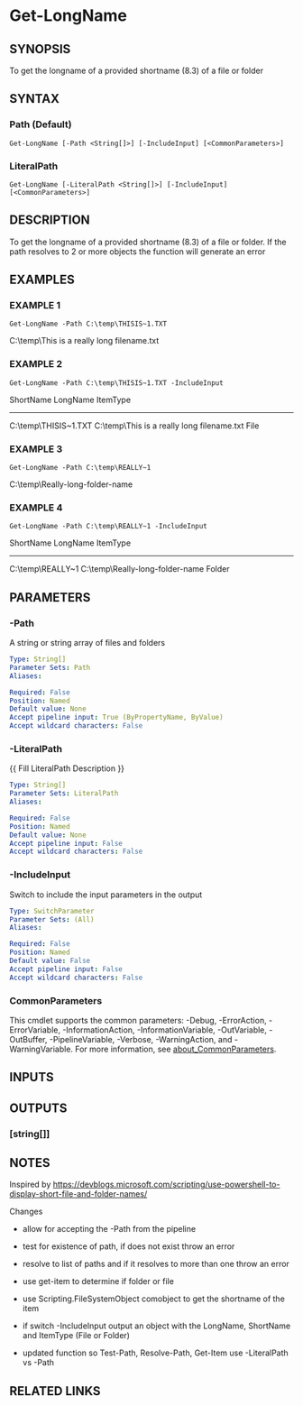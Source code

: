 ﻿---
external help file: PoshFunctions-help.xml
Module Name: poshfunctions
online version:
schema: 2.0.0
---

# Get-LongName

## SYNOPSIS
To get the longname of a provided shortname (8.3) of a file or folder

## SYNTAX

### Path (Default)
```
Get-LongName [-Path <String[]>] [-IncludeInput] [<CommonParameters>]
```

### LiteralPath
```
Get-LongName [-LiteralPath <String[]>] [-IncludeInput] [<CommonParameters>]
```

## DESCRIPTION
To get the longname of a provided shortname (8.3) of a file or folder.
If the path resolves to 2 or more objects the function will generate an error

## EXAMPLES

### EXAMPLE 1
```
Get-LongName -Path C:\temp\THISIS~1.TXT
```

C:\temp\This is a really long filename.txt

### EXAMPLE 2
```
Get-LongName -Path C:\temp\THISIS~1.TXT -IncludeInput
```

ShortName            LongName                                   ItemType
---------            --------                                   --------
C:\temp\THISIS~1.TXT C:\temp\This is a really long filename.txt File

### EXAMPLE 3
```
Get-LongName -Path C:\temp\REALLY~1
```

C:\temp\Really-long-folder-name

### EXAMPLE 4
```
Get-LongName -Path C:\temp\REALLY~1 -IncludeInput
```

ShortName        LongName                        ItemType
---------        --------                        --------
C:\temp\REALLY~1 C:\temp\Really-long-folder-name Folder

## PARAMETERS

### -Path
A string or string array of files and folders

```yaml
Type: String[]
Parameter Sets: Path
Aliases:

Required: False
Position: Named
Default value: None
Accept pipeline input: True (ByPropertyName, ByValue)
Accept wildcard characters: False
```

### -LiteralPath
{{ Fill LiteralPath Description }}

```yaml
Type: String[]
Parameter Sets: LiteralPath
Aliases:

Required: False
Position: Named
Default value: None
Accept pipeline input: False
Accept wildcard characters: False
```

### -IncludeInput
Switch to include the input parameters in the output

```yaml
Type: SwitchParameter
Parameter Sets: (All)
Aliases:

Required: False
Position: Named
Default value: False
Accept pipeline input: False
Accept wildcard characters: False
```

### CommonParameters
This cmdlet supports the common parameters: -Debug, -ErrorAction, -ErrorVariable, -InformationAction, -InformationVariable, -OutVariable, -OutBuffer, -PipelineVariable, -Verbose, -WarningAction, and -WarningVariable. For more information, see [about_CommonParameters](http://go.microsoft.com/fwlink/?LinkID=113216).

## INPUTS

## OUTPUTS

### [string[]]
## NOTES
Inspired by https://devblogs.microsoft.com/scripting/use-powershell-to-display-short-file-and-folder-names/

Changes
* allow for accepting the -Path from the pipeline
* test for existence of path, if does not exist throw an error
* resolve to list of paths and if it resolves to more than one throw an error
* use get-item to determine if folder or file
* use Scripting.FileSystemObject comobject to get the shortname of the item
* if switch -IncludeInput output an object with the LongName, ShortName and ItemType (File or Folder)

* updated function so Test-Path, Resolve-Path, Get-Item use -LiteralPath vs -Path

## RELATED LINKS
